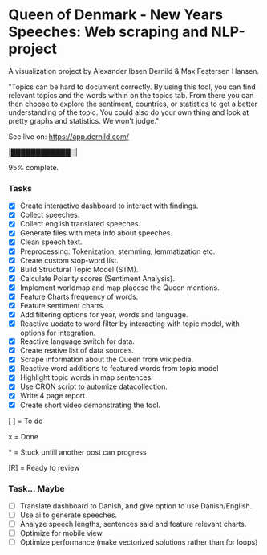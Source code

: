 # Queen of Denmark - New Years Speeches: Web scraping and NLP-project

A visualization project by Alexander Ibsen Dernild & Max Festersen Hansen.

"Topics can be hard to document correctly.
By using this tool, you can find relevant topics and the words within on the topics tab.
From there you can then choose to explore the sentiment, countries, or statistics to get a better understanding of the topic.
You could also do your own thing and look at pretty graphs and statistics. We won't judge."

See live on: https://app.dernild.com/

|████████████░|

95% complete.

### Tasks

- [x] Create interactive dashboard to interact with findings.
- [x] Collect speeches.
- [x] Collect english translated speeches.
- [x] Generate files with meta info about speeches.
- [x] Clean speech text.
- [x] Preprocessing: Tokenization, stemming, lemmatization etc.
- [x] Create custom stop-word list.
- [x] Build Structural Topic Model (STM).
- [x] Calculate Polarity scores (Sentiment Analysis).
- [x] Implement worldmap and map placese the Queen mentions.
- [x] Feature Charts frequency of words.
- [x] Feature sentiment charts.
- [x] Add filtering options for year, words and language.
- [x] Reactive uodate to word filter by interacting with topic model, with options for integration.
- [x] Reactive language switch for data.
- [x] Create reative list of data sources.
- [x] Scrape information about the Queen from wikipedia.
- [x] Reactive word additions to featured words from topic model
- [x] Highlight topic words in map sentences.
- [x] Use CRON script to automize datacollection.
- [x] Write 4 page report.
- [x] Create short video demonstrating the tool.

[ ] = To do

x = Done

\* = Stuck untill another post can progress

[R] = Ready to review

### Task... Maybe
- [ ] Translate dashboard to Danish, and give option to use Danish/English.
- [ ] Use ai to generate speeches.
- [ ] Analyze speech lengths, sentences said and feature relevant charts.
- [ ] Optimize for mobile view
- [ ] Optimize performance (make vectorized solutions rather than for loops)
